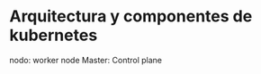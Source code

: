 # Arquitectura y componentes de kubernetes

nodo: worker node
Master: Control plane


[img1]: https://github.com/hguty/Taller-docker-Kubernetes/blob/main/Kubernetes/img/components-of-kubernetes.svg "Arquitectura.jpg"